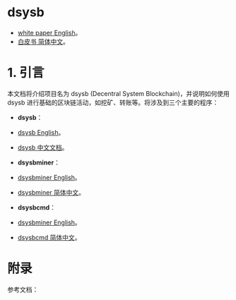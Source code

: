 # dsysb
- [white paper English](paper.md)。
- [白皮书 简体中文](../zh/paper.md)。

# 1. 引言

本文档将介绍项目名为 dsysb (Decentral System Blockchain)，并说明如何使用 dsysb 进行基础的区块链活动，如挖矿、转账等。将涉及到三个主要的程序：

- __dsysb__：
- [dsysb English](dsysb.md)。
- [dsysb 中文文档](../zh/dsysb.md)。


- __dsysbminer__：
- [dsysbminer English](dsysbminer.md)。
- [dsysbminer 简体中文](../zh/dsysbminer.md)。


- __dsysbcmd__：
- [dsysbminer English](dsysbcmd.md)。
- [dsysbcmd 简体中文](../zh/dsysbcmd.md)。


# 附录
参考文档：
